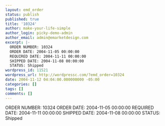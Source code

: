 ```yaml
---
layout: emd_order
status: publish
published: true
title: '10324'
author: make-your-life-simple
author_login: picky-demo-admin
author_email: admin@emarketdesign.com
excerpt: |-
  ORDER NUMBER: 10324
  ORDER DATE: 2004-11-05 00:00:00
  REQUIRED DATE: 2004-11-11 00:00:00
  SHIPPED DATE: 2004-11-08 00:00:00
  STATUS: Shipped
wordpress_id: 11521
wordpress_url: http://wordpressc.com/?emd_order=10324
date: 2004-11-12 04:04:00.000000000 -05:00
categories: []
tags: []
comments: []
---
```

ORDER NUMBER: 10324
ORDER DATE: 2004-11-05 00:00:00
REQUIRED DATE: 2004-11-11 00:00:00
SHIPPED DATE: 2004-11-08 00:00:00
STATUS: Shipped
